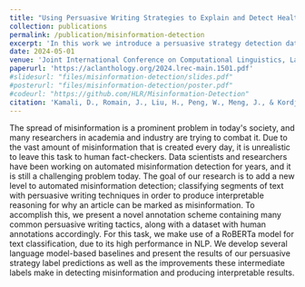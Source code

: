 ```yaml
---
title: "Using Persuasive Writing Strategies to Explain and Detect Health Misinformation"
collection: publications
permalink: /publication/misinformation-detection
excerpt: 'In this work we introduce a persuasive strategy detection dataset and show using their labels can improve misinformation detection and explanation.'
date: 2024-05-01
venue: 'Joint International Conference on Computational Linguistics, Language Resources and Evaluation'
paperurl: 'https://aclanthology.org/2024.lrec-main.1501.pdf'
#slidesurl: "files/misinformation-detection/slides.pdf"
#posterurl: "files/misinformation-detection/poster.pdf"
#codeurl: "https://github.com/HLR/Misinformation-Detection"
citation: 'Kamali, D., Romain, J., Liu, H., Peng, W., Meng, J., & Kordjamshidi, P. (2023). Using Persuasive Writing Strategies to Explain and Detect Health Misinformation. arXiv preprint arXiv:2211.05985.'
---
```


The spread of misinformation is a prominent problem in today's society, and many researchers in academia and industry are trying to combat it. Due to the vast amount of misinformation that is created every day, it is unrealistic to leave this task to human fact-checkers. Data scientists and researchers have been working on automated misinformation detection for years, and it is still a challenging problem today. The goal of our research is to add a new level to automated misinformation detection; classifying segments of text with persuasive writing techniques in order to produce interpretable reasoning for why an article can be marked as misinformation. To accomplish this, we present a novel annotation scheme containing many common persuasive writing tactics, along with a dataset with human annotations accordingly. For this task, we make use of a RoBERTa model for text classification, due to its high performance in NLP. We develop several language model-based baselines and present the results of our persuasive strategy label predictions as well as the improvements these intermediate labels make in detecting misinformation and producing interpretable results.

